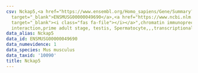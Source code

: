```yaml
---
csv: Nckap5,<a href="https://www.ensembl.org/Homo_sapiens/Gene/Summary?db=core;g=ENSMUSG00000049690"
  target="_blank">ENSMUSG00000049690</a>,<a href="https://www.ncbi.nlm.nih.gov/pubmed/25450459"
  target="_blank"><i class="fas fa-file"></i></a>",chromatin immunoprecipitation assay,direct
  interaction,prime adult stage, testis, Spermatocyte,,,transcriptional regulation,
data_alias: Nckap5
data_id: ENSMUSG00000049690
data_numevidence: 1
data_species: Mus musculus
data_taxid: '10090'
title: Nckap5
---
```

